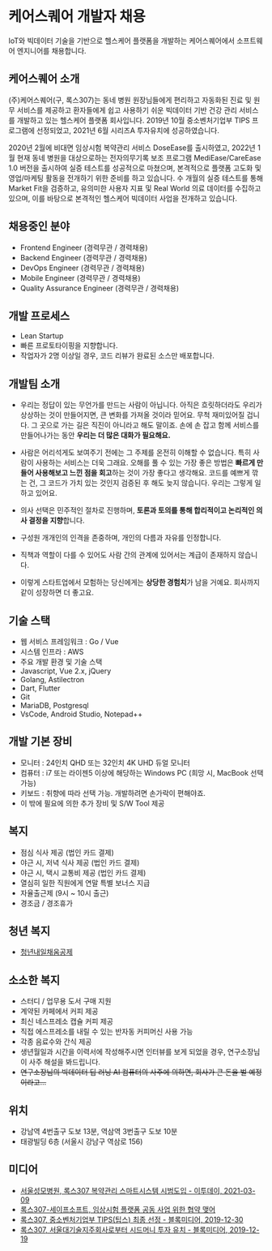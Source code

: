 # 케어스퀘어 개발자 채용

IoT와 빅데이터 기술을 기반으로 헬스케어 플랫폼을 개발하는 케어스퀘어에서 소프트웨어 엔지니어를 채용합니다.


## 케어스퀘어 소개

(주)케어스퀘어(구, 록스307)는 동네 병원 원장님들에게 편리하고 자동화된 진료 및 원무 서비스를 제공하고 환자들에게 쉽고 사용하기 쉬운 빅데이터 기반 건강 관리 서비스를 개발하고 있는 헬스케어 플랫폼 회사입니다. 2019년 10월 중소벤처기업부 TIPS 프로그램에 선정되었고, 2021년 6월 시리즈A 투자유치에 성공하였습니다.

2020년 2월에 비대면 임상시험 복약관리 서비스 DoseEase를 출시하였고, 2022년 1월 현재 동네 병원을 대상으로하는 전자의무기록 보조 프로그램 MediEase/CareEase 1.0 버전을 출시하여 실증 테스트를 성공적으로 마쳤으며, 본격적으로 플랫폼 고도화 및 영업/마케팅 활동을 전개하기 위한 준비를 하고 있습니다. 수 개월의 실증 테스트를 통해 Market Fit을 검증하고, 유의미한 사용자 지표 및 Real World 의료 데이터를 수집하고 있으며, 이를 바탕으로 본격적인 헬스케어 빅데이터 사업을 전개하고 있습니다.

## 채용중인 분야

* Frontend Engineer (경력무관 / 경력채용)
* Backend Engineer (경력무관 / 경력채용)
* DevOps Engineer (경력무관 / 경력채용)
* Mobile Engineer (경력무관 / 경력채용)
* Quality Assurance Engineer (경력무관 / 경력채용)


## 개발 프로세스

* Lean Startup
* 빠른 프로토타이핑을 지향합니다.
* 작업자가 2명 이상일 경우, 코드 리뷰가 완료된 소스만 배포합니다.

## 개발팀 소개

* 우리는 정답이 있는 무언가를 만드는 사람이 아닙니다. 아직은 흐릿하더라도 우리가 상상하는 것이 만들어지면, 큰 변화를 가져올 것이라 믿어요. 무척 재미있어질 겁니다. 그 곳으로 가는 길은 직진이 아니라고 해도 말이죠. 손에 손 잡고 함께 서비스를 만들어나가는 동안 **우리는 더 많은 대화가 필요해요.**

* 사람은 어리석게도 보여주기 전에는 그 주제를 온전히 이해할 수 없습니다. 특히 사람이 사용하는 서비스는 더욱 그래요. 오해를 풀 수 있는 가장 좋은 방법은 **빠르게 만들어 사용해보고 느낀 점을 회고**하는 것이 가장 좋다고 생각해요. 코드를 예쁘게 깎는 건, 그 코드가 가치 있는 것인지 검증된 후 해도 늦지 않습니다. 우리는 그렇게 일하고 있어요.
 
* 의사 선택은 민주적인 절차로 진행하며, **토론과 토의를 통해 합리적이고 논리적인 의사 결정을 지향**합니다.

* 구성원 개개인의 인격을 존중하며, 개인의 다름과 자유를 인정합니다.
* 직책과 역할이 다를 수 있어도 사람 간의 관계에 있어서는 계급이 존재하지 않습니다.
* 이렇게 스타트업에서 모험하는 당신에게는 **상당한 경험치**가 남을 거예요. 회사까지 같이 성장하면 더 좋고요.


## 기술 스택

* 웹 서비스 프레임워크 : Go / Vue
* 시스템 인프라 : AWS
* 주요 개발 환경 및 기술 스택
 * Javascript, Vue 2.x, jQuery
 * Golang, Astilectron
 * Dart, Flutter
 * Git
 * MariaDB, Postgresql
 * VsCode, Android Studio, Notepad++
 

## 개발 기본 장비

* 모니터 : 24인치 QHD 또는 32인치 4K UHD 듀얼 모니터
* 컴퓨터 : i7 또는 라이젠5 이상에 해당하는 Windows PC (희망 시, MacBook 선택 가능)
* 키보드 : 취향에 따라 선택 가능. 개발하려면 손가락이 편해야죠.
* 이 밖에 필요에 의한 추가 장비 및 S/W Tool 제공


## 복지

* 점심 식사 제공 (법인 카드 결제)
* 야근 시, 저녁 식사 제공 (법인 카드 결제)
* 야근 시, 택시 교통비 제공 (법인 카드 결제)
* 열심히 일한 직원에게 연말 특별 보너스 지급
* 자율출근제 (9시 ~ 10시 출근)
* 경조금 / 경조휴가


## 청년 복지

* [청년내일채움공제](https://www.work.go.kr/youngtomorrow)


## 소소한 복지

* 스터디 / 업무용 도서 구매 지원
* 계약된 카페에서 커피 제공
* 최신 네스프레소 캡슐 커피 제공
* 직접 에스프레소를 내릴 수 있는 반자동 커피머신 사용 가능
* 각종 음료수와 간식 제공
* 생년월일과 시간을 이력서에 작성해주시면 인터뷰를 보게 되었을 경우, 연구소장님이 사주 해설을 봐드립니다.
* ~~연구소장님의 빅데이터 딥 러닝 AI 컴퓨터의 사주에 의하면, 회사가 큰 돈을 벌 예정이라고...~~


## 위치

* 강남역 4번출구 도보 13분, 역삼역 3번출구 도보 10분
* 태광빌딩 6층 (서울시 강남구 역삼로 156)


## 미디어

* [서울성모병원, 록스307 복약관리 스마트시스템 시범도입 - 이투데이, 2021-03-09](https://www.etoday.co.kr/news/view/2002367)
* [록스307-세이프소프트, 임상시험 플랫폼 공동 사업 위한 협약 맺어](https://www.donga.com/news/article/all/20201210/104376774/2)
* [록스307, 중소벤처기업부 TIPS(팁스) 최종 선정 - 블록미디어, 2019-12-30](https://www.blockmedia.co.kr/archives/122383)
* [록스307, 서울대기술지주회사로부터 시드머니 투자 유치 - 블록미디어, 2019-12-19](https://www.blockmedia.co.kr/archives/121205)
